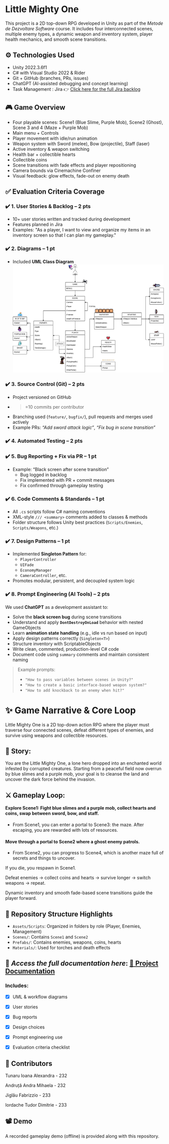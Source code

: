 # Little Mighty One

This project is a 2D top-down RPG developed in Unity as part of the *Metode de Dezvoltare Software* course. It includes four interconnected scenes, multiple enemy types, a dynamic weapon and inventory system, player health mechanics, and smooth scene transitions.



## ⚙️ Technologies Used
- Unity 2022.3.6f1
- C# with Visual Studio 2022 & Rider
- Git + GitHub (branches, PRs, issues)
- ChatGPT (AI-assisted debugging and concept learning)
- Task Management : Jira  👉 [Click here for the full Jira backlog](https://andraandruta60.atlassian.net/jira/software/projects/SCRUM/boards/1/backlog?epics=visible&atlOrigin=eyJpIjoiMmYwMWFmOGU0MGU0NGY5M2FiMTMyN2UzZDc4NTEzYTciLCJwIjoiaiJ9)



## 🎮 Game Overview
- Four playable scenes: Scene1 (Blue Slime, Purple Mob), Scene2 (Ghost), Scene 3 and 4 (Maze + Purple Mob)
- Main menu + Controls
- Player movement with idle/run animation
- Weapon system with Sword (melee), Bow (projectile), Staff (laser)
- Active inventory & weapon switching
- Health bar + collectible hearts
- Collectible coins
- Scene transitions with fade effects and player repositioning
- Camera bounds via Cinemachine Confiner
- Visual feedback: glow effects, fade-out on enemy death



## ✅ Evaluation Criteria Coverage

### ✔️ 1. User Stories & Backlog – **2 pts**
- 10+ user stories written and tracked during development  
- Features planned in Jira  
- Examples: "As a player, I want to view and organize my items in an inventory screen so that I can plan my gameplay."

### ✔️ 2. Diagrams – **1 pt**
- Included **UML Class Diagram**
  ![UML Diagram](images-for-readme/UML-MDS.drawio.png)


### ✔️ 3. Source Control (Git) – **2 pts**
- Project versioned on GitHub  
- >=10 commits per contributor  
- Branching used (`feature/`, `bugfix/`), pull requests and merges used actively  
- Example PRs: *“Add sword attack logic”*, *“Fix bug in scene transition”*

### ✔️ 4. Automated Testing – **2 pts**


### ✔️ 5. Bug Reporting + Fix via PR – **1 pt**
- Example: “Black screen after scene transition”  
  - Bug logged in backlog  
  - Fix implemented with PR + commit messages  
  - Fix confirmed through gameplay testing

### ✔️ 6. Code Comments & Standards – **1 pt**
- All `.cs` scripts follow C# naming conventions  
- XML-style `/// <summary>` comments added to classes & methods  
- Folder structure follows Unity best practices (`Scripts/Enemies`, `Scripts/Weapons`, etc.)

### ✔️ 7. Design Patterns – **1 pt**
- Implemented **Singleton Pattern** for:
  - `PlayerController`
  - `UIFade`
  - `EconomyManager`
  - `CameraController`, etc.
- Promotes modular, persistent, and decoupled system logic

### ✔️ 8. Prompt Engineering (AI Tools) – **2 pts**
We used **ChatGPT** as a development assistant to:

- Solve the **black screen bug** during scene transitions
- Understand and apply **`DontDestroyOnLoad`** behavior with nested GameObjects
- Learn **animation state handling** (e.g., idle vs run based on input)
- Apply design patterns correctly (`Singleton<T>`)
- Structure inventory with ScriptableObjects
- Write clean, commented, production-level C# code
- Document code using `summary` comments and maintain consistent naming

> Example prompts:
> - `"How to pass variables between scenes in Unity?"`
> - `"How to create a basic interface-based weapon system?"`
> - `"How to add knockback to an enemy when hit?"`


# ✨ Game Narrative & Core Loop
Little Mighty One is a 2D top-down action RPG where the player must traverse four connected scenes, defeat different types of enemies, and survive using weapons and collectible resources.

## 🧙 Story:
You are the Little Mighty One, a lone hero dropped into an enchanted world infested by corrupted creatures. Starting from a peaceful field now overrun by blue slimes and a purple mob, your goal is to cleanse the land and uncover the dark force behind the invasion.

## ⚔️ Gameplay Loop:

#### Explore Scene1: Fight blue slimes and a purple mob, collect hearts and coins, swap between sword, bow, and staff.

- From Scene1, you can enter a portal to Scene3: the maze. After escaping, you are rewarded with lots of resources.

#### Move through a portal to Scene2 where a ghost enemy patrols.

- From Scene2, you can progress to Scene4, which is another maze full of secrets and things to uncover.

If you die, you respawn in Scene1.

Defeat enemies → collect coins and hearts → survive longer → switch weapons → repeat.

Dynamic inventory and smooth fade-based scene transitions guide the player forward.

## 📁 Repository Structure Highlights
- `Assets/Scripts`: Organized in folders by role (Player, Enemies, Management)
- `Scenes/`: Contains `Scene1` and `Scene2`
- `Prefabs/`: Contains enemies, weapons, coins, hearts
- `Materials/`: Used for torches and death effects


## 📎 *Access the full documentation here*:   [📄 Project Documentation](https://docs.google.com/document/d/1FYkPNgxL9V46p0bNFUEcMQqGQ7LHoYQzP_VeqZISp4U/edit?usp=sharing)


### Includes:

- [x] UML & workflow diagrams

- [x] User stories

- [x] Bug reports

- [x] Design choices

- [x] Prompt engineering use

- [x] Evaluation criteria checklist


## 📌 Contributors
Tunaru Ioana Alexandra - 232

Andruță Andra Mihaela - 232

Jiglău Fabrizzio - 233

Iordache Tudor Dimitrie - 233


## 📽 Demo
A recorded gameplay demo (offline) is provided along with this repository.

